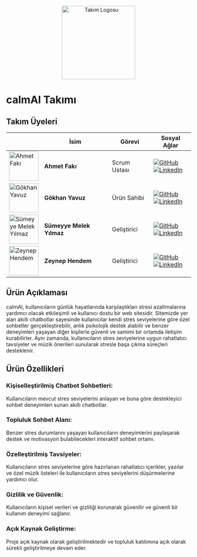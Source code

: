 <p align="center">
  <img src="assets/logo.png" alt="Takım Logosu" width="200" />
</p>

# calmAI Takımı

## Takım Üyeleri

|   | İsim                       | Görevi         | Sosyal Ağlar                                                                                                                                                                  |
|---|----------------------------|----------------|--------------------------------------------------------------------------------------------------------------------------------------------------------------------------------|
| <img src="assets/ahmetfaki.jpg" alt="Ahmet Fakı" width="80" /> | **Ahmet Fakı** | Scrum Ustası | [![GitHub](https://img.shields.io/badge/GitHub-ahmet--faki-black?logo=github&logoColor=white)](https://github.com/ahmet-faki) <br/> [![LinkedIn](https://img.shields.io/badge/LinkedIn-ahmetfaki-blue?logo=linkedin&logoColor=white)](https://www.linkedin.com/in/ahmetfaki/) |
| <img src="assets/gokhan.jpg" alt="Gökhan Yavuz" width="80" />  | **Gökhan Yavuz** | Ürün Sahibi | [![GitHub](https://img.shields.io/badge/GitHub-GokhanYavuzz-black?logo=github&logoColor=white)](https://github.com/GokhanYavuzz) <br/> [![LinkedIn](https://img.shields.io/badge/LinkedIn-g%C3%B6khan--yavuz--835836280-blue?logo=linkedin&logoColor=white)](https://www.linkedin.com/in/g%C3%B6khan-yavuz-835836280/) |
| <img src="assets/sumeyye.jpg" alt="Sümeyye Melek Yılmaz" width="80" /> | **Sümeyye Melek Yılmaz** | Geliştirici | [![GitHub](https://img.shields.io/badge/GitHub-sumeyyemelekyilmaz-black?logo=github&logoColor=white)](https://github.com/sumeyyemelekyilmaz) <br/> [![LinkedIn](https://img.shields.io/badge/LinkedIn-smelekyilmaz-blue?logo=linkedin&logoColor=white)](https://www.linkedin.com/in/smelekyilmaz/) |
| <img src="assets/zeynep.jpg" alt="Zeynep Hendem" width="80" /> | **Zeynep Hendem** | Geliştirici | [![GitHub](https://img.shields.io/badge/GitHub-zeynephendem-black?logo=github&logoColor=white)](https://github.com/zeynephendem) <br/> [![LinkedIn](https://img.shields.io/badge/LinkedIn-zeynephendem-blue?logo=linkedin&logoColor=white)](https://www.linkedin.com/in/zeynephendem) |

## Ürün Açıklaması

calmAI, kullanıcıların günlük hayatlarında karşılaştıkları stresi azaltmalarına yardımcı olacak etkileşimli ve kullanıcı dostu bir web sitesidir. Sitemizde yer alan akıllı chatbotlar sayesinde kullanıcılar kendi stres seviyelerine göre özel sohbetler gerçekleştirebilir, anlık psikolojik destek alabilir ve benzer deneyimleri yaşayan diğer kişilerle güvenli ve samimi bir ortamda iletişim kurabilirler. Aynı zamanda, kullanıcıların stres seviyelerine uygun rahatlatıcı tavsiyeler ve müzik önerileri sunularak stresle başa çıkma süreçleri desteklenir.

## Ürün Özellikleri

### Kişiselleştirilmiş Chatbot Sohbetleri:

Kullanıcıların mevcut stres seviyelerini anlayan ve buna göre destekleyici sohbet deneyimleri sunan akıllı chatbotlar.

### Topluluk Sohbet Alanı:

Benzer stres durumlarını yaşayan kullanıcıların deneyimlerini paylaşarak destek ve motivasyon bulabilecekleri interaktif sohbet ortamı.

### Özelleştirilmiş Tavsiyeler:

Kullanıcıların stres seviyelerine göre hazırlanan rahatlatıcı içerikler, yazılar ve özel müzik listeleri ile kullanıcıların stres seviyelerini düşürmelerine yardımcı olur.

### Gizlilik ve Güvenlik:

Kullanıcıların kişisel verileri ve gizliliği korunarak güvenilir ve güvenli bir kullanım deneyimi sağlanır.

### Açık Kaynak Geliştirme:

Proje açık kaynak olarak geliştirilmektedir ve topluluk katılımına açık olarak sürekli geliştirilmeye devam eder.
